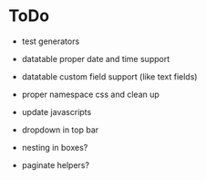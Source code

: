 # ToDo

* test generators

* datatable proper date and time support
* datatable custom field support (like text fields)
* proper namespace css and clean up
* update javascripts
* dropdown in top bar
* nesting in boxes?
* paginate helpers?